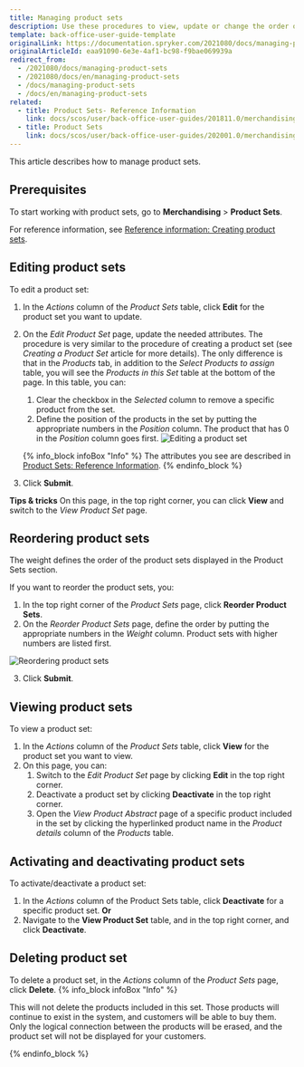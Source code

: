 ```yaml
---
title: Managing product sets
description: Use these procedures to view, update or change the order of product sets, as well as activate/deactivate and/or delete them in the Back Office.
template: back-office-user-guide-template
originalLink: https://documentation.spryker.com/2021080/docs/managing-product-sets
originalArticleId: eaa91090-6e3e-4af1-bc98-f9bae069939a
redirect_from:
  - /2021080/docs/managing-product-sets
  - /2021080/docs/en/managing-product-sets
  - /docs/managing-product-sets
  - /docs/en/managing-product-sets
related:
  - title: Product Sets- Reference Information
    link: docs/scos/user/back-office-user-guides/201811.0/merchandising/product-sets/references/product-sets-reference-information.html
  - title: Product Sets
    link: docs/scos/user/back-office-user-guides/202001.0/merchandising/product-sets/product-sets.html
---
```


This article describes how to manage product sets.

## Prerequisites

To start working with product sets, go to **Merchandising** > **Product Sets**.

For reference information, see [Reference information: Creating product sets](/docs/scos/user/back-office-user-guides/{{page.version}}/merchandising/product-sets/creating-product-sets.html#reference-information-creating-product-sets).

## Editing product sets

To edit a product set:
1. In the _Actions_ column of the *Product Sets* table, click **Edit** for the product set you want to update.
2. On the *Edit Product Set* page, update the needed attributes. The procedure is very similar to the procedure of creating a product set (see _Creating a Product Set_ article for more details). The only difference is that in the *Products* tab, in addition to the *Select Products to assign* table, you will see the *Products in this Set* table at the bottom of the page. In this table, you can:
    1. Clear the checkbox in the _Selected_ column to remove a specific product from the set.
    2. Define the position of the products in the set by putting the appropriate numbers in the _Position_ column. The product that has 0 in the _Position_ column goes first.
![Editing a product set](https://spryker.s3.eu-central-1.amazonaws.com/docs/User+Guides/Back+Office+User+Guides/Products/Products/Product+Sets/Managing+Product+Sets/editing-product-set.png)

    {% info_block infoBox "Info" %}
The attributes you see are described in [Product Sets: Reference Information](https://documentation.spryker.com/2021080/docs/product-sets-reference-information).
{% endinfo_block %}
3. Click **Submit**.

**Tips & tricks**
On this page,  in the top right corner, you can click **View** and switch to the *View Product Set* page.

## Reordering product sets

The weight defines the order of the product sets displayed in the Product Sets section.

If you want to reorder the product sets, you:
1. In the top right corner of the *Product Sets* page, click **Reorder Product Sets**. 
2. On the *Reorder Product Sets* page, define the order by putting the appropriate numbers in the _Weight_ column. Product sets with higher numbers are listed first. 
   
![Reordering product sets](https://spryker.s3.eu-central-1.amazonaws.com/docs/User+Guides/Back+Office+User+Guides/Products/Products/Product+Sets/Managing+Product+Sets/reorder-product-sets.png)

3. Click **Submit**.

## Viewing product sets

To view a product set:
1. In the _Actions_ column of the *Product Sets* table, click **View** for the product set you want to view.
2. On this page, you can:
    1. Switch to the *Edit Product Set* page by clicking **Edit** in the top right corner.
    2. Deactivate a product set by clicking **Deactivate** in the top right corner.
    3. Open the *View Product Abstract* page of a specific product included in the set by clicking the hyperlinked product name in the _Product details_ column of the *Products* table.

## Activating and deactivating product sets

To activate/deactivate a product set: 
1. In the _Actions_ column of the Product Sets table, click **Deactivate** for a specific product set.
    **Or**
2. Navigate to the **View Product Set** table, and in the top right corner, and click **Deactivate**.

## Deleting product set

To delete a product set, in the _Actions_ column of the *Product Sets* page, click **Delete**. 
{% info_block infoBox "Info" %}

This will not delete the products included in this set. Those products will continue to exist in the system, and customers will be able to buy them. Only the logical connection between the products will be erased, and the product set will not be displayed for your customers.

{% endinfo_block %}


